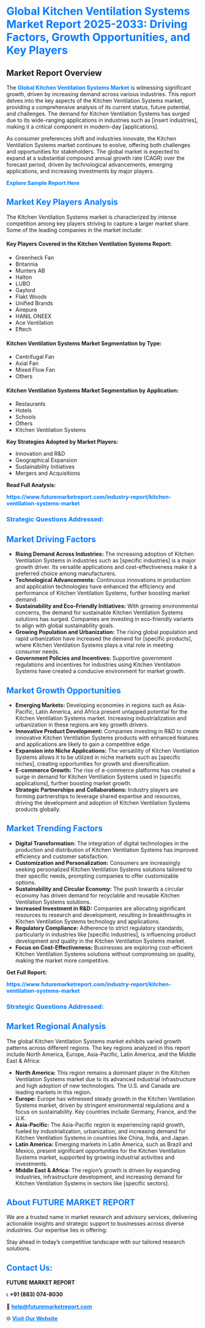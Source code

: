 <h1 style="color: #007BFF;">Global Kitchen Ventilation Systems Market Report 2025-2033: Driving Factors, Growth Opportunities, and Key Players</h1>

<section id="overview">
<h2>Market Report Overview</h2>
<p>The <a href="https://www.futuremarketreport.com/industry-report/kitchen-ventilation-systems-market" style="color: #007BFF; text-decoration: none;"><strong>Global Kitchen Ventilation Systems Market</strong></a> is witnessing significant growth, driven by increasing demand across various industries. This report delves into the key aspects of the Kitchen Ventilation Systems market, providing a comprehensive analysis of its current status, future potential, and challenges. The demand for Kitchen Ventilation Systems has surged due to its wide-ranging applications in industries such as [insert industries], making it a critical component in modern-day [applications].</p>
<p>As consumer preferences shift and industries innovate, the Kitchen Ventilation Systems market continues to evolve, offering both challenges and opportunities for stakeholders. The global market is expected to expand at a substantial compound annual growth rate (CAGR) over the forecast period, driven by technological advancements, emerging applications, and increasing investments by major players.</p>
</section>

<section id="overview">
<p><a href="https://www.futuremarketreport.com/request-sample/reportId=128659" style="color: #007BFF; text-decoration: none;"><strong>Explore Sample Report Here</strong></a></p>
</section>

<section id="key-players">
<h2 style="color: #007BFF;">Market Key Players Analysis</h2>
<p>The Kitchen Ventilation Systems market is characterized by intense competition among key players striving to capture a larger market share. Some of the leading companies in the market include:</p>
<h4>Key Players Covered in the Kitchen Ventilation Systems Report:</h4>
<ul><li>Greenheck Fan</li><li>Britannia</li><li>Munters AB</li><li>Halton</li><li>LUBO</li><li>Gaylord</li><li>Flakt Woods</li><li>Unified Brands</li><li>Airepure</li><li>HANIL ONEEX</li><li>Ace Ventilation</li><li>Eftech</li></ul>
<h4>Kitchen Ventilation Systems Market Segmentation by Type:</h4>
<ul><li>Centrifugal Fan</li><li>Axial Fan</li><li>Mixed Flow Fan</li><li>Others</li></ul>

<h4>Kitchen Ventilation Systems Market Segmentation by Application:</h4>
<ul><li>Restaurants</li><li>Hotels</li><li>Schools</li><li>Others</li><li>Kitchen Ventilation Systems</li></ul>
<p><strong>Key Strategies Adopted by Market Players:</strong></p>
<ul>
<li>Innovation and R&D</li>
<li>Geographical Expansion</li>
<li>Sustainability Initiatives</li>
<li>Mergers and Acquisitions</li>
</ul>
</section>

<section>
<p><strong>Read Full Analysis: </strong></p><a href="https://www.futuremarketreport.com/industry-report/kitchen-ventilation-systems-market" style="color: #007BFF; text-decoration: none;"><strong>https://www.futuremarketreport.com/industry-report/kitchen-ventilation-systems-market</strong></a>
<h3 style="color: #007BFF;">Strategic Questions Addressed:</h3>
</section>

<section id="driving-factors">
<h2 style="color: #007BFF;">Market Driving Factors</h2>
<ul>
<li><strong>Rising Demand Across Industries:</strong> The increasing adoption of Kitchen Ventilation Systems in industries such as [specific industries] is a major growth driver. Its versatile applications and cost-effectiveness make it a preferred choice among manufacturers.</li>
<li><strong>Technological Advancements:</strong> Continuous innovations in production and application technologies have enhanced the efficiency and performance of Kitchen Ventilation Systems, further boosting market demand.</li>
<li><strong>Sustainability and Eco-Friendly Initiatives:</strong> With growing environmental concerns, the demand for sustainable Kitchen Ventilation Systems solutions has surged. Companies are investing in eco-friendly variants to align with global sustainability goals.</li>
<li><strong>Growing Population and Urbanization:</strong> The rising global population and rapid urbanization have increased the demand for [specific products], where Kitchen Ventilation Systems plays a vital role in meeting consumer needs.</li>
<li><strong>Government Policies and Incentives:</strong> Supportive government regulations and incentives for industries using Kitchen Ventilation Systems have created a conducive environment for market growth.</li>
</ul>
</section>

<section id="growth-opportunities">
<h2 style="color: #007BFF;">Market Growth Opportunities</h2>
<ul>
<li><strong>Emerging Markets:</strong> Developing economies in regions such as Asia-Pacific, Latin America, and Africa present untapped potential for the Kitchen Ventilation Systems market. Increasing industrialization and urbanization in these regions are key growth drivers.</li>
<li><strong>Innovative Product Development:</strong> Companies investing in R&D to create innovative Kitchen Ventilation Systems products with enhanced features and applications are likely to gain a competitive edge.</li>
<li><strong>Expansion into Niche Applications:</strong> The versatility of Kitchen Ventilation Systems allows it to be utilized in niche markets such as [specific niches], creating opportunities for growth and diversification.</li>
<li><strong>E-commerce Growth:</strong> The rise of e-commerce platforms has created a surge in demand for Kitchen Ventilation Systems used in [specific applications], further boosting market growth.</li>
<li><strong>Strategic Partnerships and Collaborations:</strong> Industry players are forming partnerships to leverage shared expertise and resources, driving the development and adoption of Kitchen Ventilation Systems products globally.</li>
</ul>
</section>

<section id="trending-factors">
<h2 style="color: #007BFF;">Market Trending Factors</h2>
<ul>
<li><strong>Digital Transformation:</strong> The integration of digital technologies in the production and distribution of Kitchen Ventilation Systems has improved efficiency and customer satisfaction.</li>
<li><strong>Customization and Personalization:</strong> Consumers are increasingly seeking personalized Kitchen Ventilation Systems solutions tailored to their specific needs, prompting companies to offer customizable options.</li>
<li><strong>Sustainability and Circular Economy:</strong> The push towards a circular economy has driven demand for recyclable and reusable Kitchen Ventilation Systems solutions.</li>
<li><strong>Increased Investment in R&D:</strong> Companies are allocating significant resources to research and development, resulting in breakthroughs in Kitchen Ventilation Systems technology and applications.</li>
<li><strong>Regulatory Compliance:</strong> Adherence to strict regulatory standards, particularly in industries like [specific industries], is influencing product development and quality in the Kitchen Ventilation Systems market.</li>
<li><strong>Focus on Cost-Effectiveness:</strong> Businesses are exploring cost-efficient Kitchen Ventilation Systems solutions without compromising on quality, making the market more competitive.</li>
</ul>
</section>

<section>
<p><strong>Get Full Report: </strong></p><a href="https://www.futuremarketreport.com/industry-report/kitchen-ventilation-systems-market" style="color: #007BFF; text-decoration: none;"><strong>https://www.futuremarketreport.com/industry-report/kitchen-ventilation-systems-market</strong></a>
<h3 style="color: #007BFF;">Strategic Questions Addressed:</h3>
</section>


<section id="regional-analysis">
<h2 style="color: #007BFF;">Market Regional Analysis</h2>
<p>The global Kitchen Ventilation Systems market exhibits varied growth patterns across different regions. The key regions analyzed in this report include North America, Europe, Asia-Pacific, Latin America, and the Middle East & Africa:</p>
<ul>
<li><strong>North America:</strong> This region remains a dominant player in the Kitchen Ventilation Systems market due to its advanced industrial infrastructure and high adoption of new technologies. The U.S. and Canada are leading markets in this region.</li>
<li><strong>Europe:</strong> Europe has witnessed steady growth in the Kitchen Ventilation Systems market, driven by stringent environmental regulations and a focus on sustainability. Key countries include Germany, France, and the U.K.</li>
<li><strong>Asia-Pacific:</strong> The Asia-Pacific region is experiencing rapid growth, fueled by industrialization, urbanization, and increasing demand for Kitchen Ventilation Systems in countries like China, India, and Japan.</li>
<li><strong>Latin America:</strong> Emerging markets in Latin America, such as Brazil and Mexico, present significant opportunities for the Kitchen Ventilation Systems market, supported by growing industrial activities and investments.</li>
<li><strong>Middle East & Africa:</strong> The region’s growth is driven by expanding industries, infrastructure development, and increasing demand for Kitchen Ventilation Systems in sectors like [specific sectors].</li>
</ul>
</section>

<footer>
<h2 style="color: #007BFF;">About FUTURE MARKET REPORT</h2>
<p>We are a trusted name in market research and advisory services, delivering actionable insights and strategic support to businesses across diverse industries. Our expertise lies in offering:</p>

<p>Stay ahead in today’s competitive landscape with our tailored research solutions.</p>

<h2 style="color: #007BFF;">Contact Us:</h2>
<p><strong>FUTURE MARKET REPORT</strong></p>
<p>📞 <strong>+91 (883) 074-8030</strong></p>
<p>📧 <strong><a href="mailto:help@futuremarketreport.com" style="color: #007BFF;">help@futuremarketreport.com</a></strong></p>
<p>🌐 <strong><a href="https://www.futuremarketreport.com/" style="color: #007BFF;">Visit Our Website</a></strong></p>
</footer>